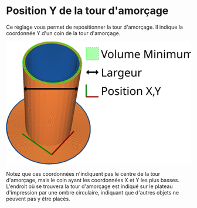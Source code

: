 Position Y de la tour d'amorçage
====
Ce réglage vous permet de repositionner la tour d'amorçage. Il indique la coordonnée Y d'un coin de la tour d'amorçage.

![La coordonnée Y de la tour d'amorçage](../images/prime_tower_fr.svg)

Notez que ces coordonnées n'indiquent pas le centre de la tour d'amorçage, mais le coin ayant les coordonnées X et Y les plus basses. L'endroit où se trouvera la tour d'amorçage est indiqué sur le plateau d'impression par une ombre circulaire, indiquant que d'autres objets ne peuvent pas y être placés.
